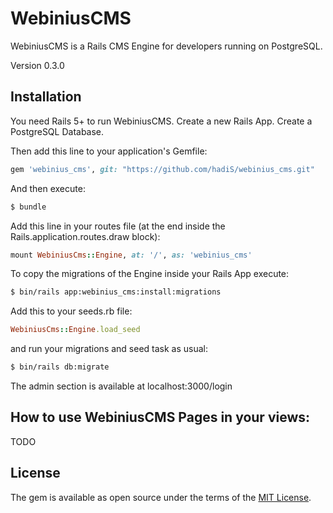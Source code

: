 # WebiniusCMS
WebiniusCMS is a Rails CMS Engine for developers running on PostgreSQL.

Version 0.3.0

## Installation

You need Rails 5+ to run WebiniusCMS. Create a new Rails App. Create a PostgreSQL Database.

Then add this line to your application's Gemfile:

```ruby
gem 'webinius_cms', git: "https://github.com/hadiS/webinius_cms.git"
```

And then execute:
```bash
$ bundle
```

Add this line in your routes file (at the end inside the Rails.application.routes.draw block):

```ruby
mount WebiniusCms::Engine, at: '/', as: 'webinius_cms'
```

To copy the migrations of the Engine inside your Rails App execute:
```bash
$ bin/rails app:webinius_cms:install:migrations
```

Add this to your seeds.rb file:

```ruby
WebiniusCms::Engine.load_seed
```

and run your migrations and seed task as usual:

```bash
$ bin/rails db:migrate
```

The admin section is available at localhost:3000/login

## How to use WebiniusCMS Pages in your views:
TODO

## License
The gem is available as open source under the terms of the [MIT License](http://opensource.org/licenses/MIT).